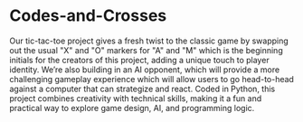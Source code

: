 # Codes-and-Crosses

Our tic-tac-toe project gives a fresh twist to the classic game by swapping out the usual "X" and "O" markers for "A" and "M" which is the beginning initials for the creators of this project, adding a unique touch to player identity. We’re also building in an AI opponent, which will provide a more challenging gameplay experience which will allow  users to go head-to-head against a computer that can strategize and react. Coded in Python, this project combines creativity with technical skills, making it a fun and practical way to explore game design, AI, and programming logic.


